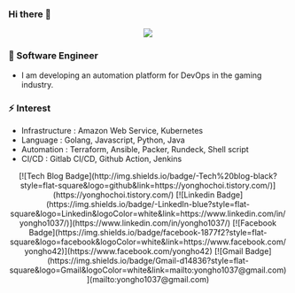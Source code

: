 ### Hi there 👋

<!--
**YonghoChoi/YonghoChoi** is a ✨ _special_ ✨ repository because its `README.md` (this file) appears on your GitHub profile.

Here are some ideas to get you started:

- 🔭 I’m currently working on ...
- 🌱 I’m currently learning ...
- 👯 I’m looking to collaborate on ...
- 🤔 I’m looking for help with ...
- 💬 Ask me about ...
- 📫 How to reach me: ...
- 😄 Pronouns: ...
- ⚡ Fun fact: ...
-->
<div align=center>
  <a href="https://hits.seeyoufarm.com"/><img src="https://hits.seeyoufarm.com/api/count/incr/badge.svg?url=https%3A%2F%2Fgithub.com%2FYonghoChoi"/></a>
</div>

### 🌱 Software Engineer
- I am developing an automation platform for DevOps in the gaming industry.


### ⚡ Interest
- Infrastructure : Amazon Web Service, Kubernetes
- Language : Golang, Javascript, Python, Java
- Automation : Terraform, Ansible, Packer, Rundeck, Shell script
- CI/CD : Gitlab CI/CD, Github Action, Jenkins

<div align=center>
  [![Tech Blog Badge](http://img.shields.io/badge/-Tech%20blog-black?style=flat-square&logo=github&link=https://yonghochoi.tistory.com/)](https://yonghochoi.tistory.com/)
  [![Linkedin Badge](https://img.shields.io/badge/-LinkedIn-blue?style=flat-square&logo=Linkedin&logoColor=white&link=https://www.linkedin.com/in/yongho1037/)](https://www.linkedin.com/in/yongho1037/)
  [![Facebook Badge](https://img.shields.io/badge/facebook-1877f2?style=flat-square&logo=facebook&logoColor=white&link=https://www.facebook.com/yongho42)](https://www.facebook.com/yongho42)
  [![Gmail Badge](https://img.shields.io/badge/Gmail-d14836?style=flat-square&logo=Gmail&logoColor=white&link=mailto:yongho1037@gmail.com)](mailto:yongho1037@gmail.com)
</div>
